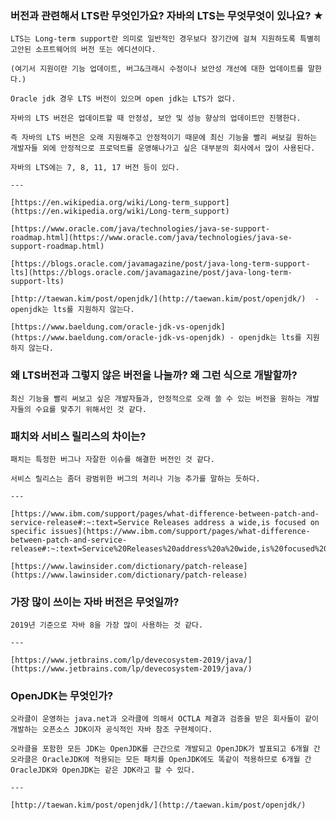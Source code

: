 ### 버전과 관련해서 LTS란 무엇인가요? 자바의 LTS는 무엇무엇이 있나요? ★
    
    LTS는 Long-term support란 의미로 일반적인 경우보다 장기간에 걸쳐 지원하도록 특별히 고안된 소프트웨어의 버전 또는 에디션이다.
    
    (여기서 지원이란 기능 업데이트, 버그&크래시 수정이나 보안성 개선에 대한 업데이트를 말한다.)
    
    Oracle jdk 경우 LTS 버전이 있으며 open jdk는 LTS가 없다.
    
    자바의 LTS 버전은 업데이트할 때 안정성, 보안 및 성능 향상의 업데이트만 진행한다.
    
    즉 자바의 LTS 버전은 오래 지원해주고 안정적이기 때문에 최신 기능을 빨리 써보길 원하는 개발자들 외에 안정적으로 프로덕트를 운영해나가고 싶은 대부분의 회사에서 많이 사용된다.
    
    자바의 LTS에는 7, 8, 11, 17 버전 등이 있다.
    
    ---
    
    [https://en.wikipedia.org/wiki/Long-term_support](https://en.wikipedia.org/wiki/Long-term_support)
    
    [https://www.oracle.com/java/technologies/java-se-support-roadmap.html](https://www.oracle.com/java/technologies/java-se-support-roadmap.html)
    
    [https://blogs.oracle.com/javamagazine/post/java-long-term-support-lts](https://blogs.oracle.com/javamagazine/post/java-long-term-support-lts)
    
    [http://taewan.kim/post/openjdk/](http://taewan.kim/post/openjdk/)  - openjdk는 lts를 지원하지 않는다.
    
    [https://www.baeldung.com/oracle-jdk-vs-openjdk](https://www.baeldung.com/oracle-jdk-vs-openjdk) - openjdk는 lts를 지원하지 않는다.
    
### 왜 LTS버전과 그렇지 않은 버전을 나눌까? 왜 그런 식으로 개발할까?
    
    최신 기능을 빨리 써보고 싶은 개발자들과, 안정적으로 오래 쓸 수 있는 버전을 원하는 개발자들의 수요를 맞추기 위해서인 것 같다.
    
### 패치와 서비스 릴리스의 차이는?
    
    패치는 특정한 버그나 자잘한 이슈를 해결한 버전인 것 같다.
    
    서비스 릴리스는 좀더 광범위한 버그의 처리나 기능 추가를 말하는 듯하다.
    
    ---
    
    [https://www.ibm.com/support/pages/what-difference-between-patch-and-service-release#:~:text=Service Releases address a wide,is focused on specific issues](https://www.ibm.com/support/pages/what-difference-between-patch-and-service-release#:~:text=Service%20Releases%20address%20a%20wide,is%20focused%20on%20specific%20issues).
    
    [https://www.lawinsider.com/dictionary/patch-release](https://www.lawinsider.com/dictionary/patch-release)
    
### 가장 많이 쓰이는 자바 버전은 무엇일까?
    
    2019년 기준으로 자바 8을 가장 많이 사용하는 것 같다.
    
    ---
    
    [https://www.jetbrains.com/lp/devecosystem-2019/java/](https://www.jetbrains.com/lp/devecosystem-2019/java/)
    
### OpenJDK는 무엇인가?
    
    오라클이 운영하는 java.net과 오라클에 의해서 OCTLA 체결과 검증을 받은 회사들이 같이 개발하는 오픈소스 JDK이자 공식적인 자바 참조 구현체이다.
    
    오라클을 포함한 모든 JDK는 OpenJDK를 근간으로 개발되고 OpenJDK가 발표되고 6개월 간 오라클은 OracleJDK에 적용되는 모든 패치를 OpenJDK에도 똑같이 적용하므로 6개월 간 OracleJDK와 OpenJDK는 같은 JDK라고 할 수 있다.
    
    ---
    
    [http://taewan.kim/post/openjdk/](http://taewan.kim/post/openjdk/)